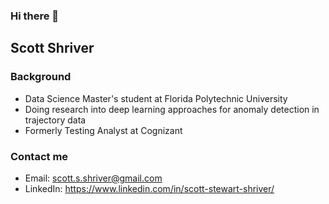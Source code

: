 ### Hi there 👋

<!--
**sshriver/sshriver** is a ✨ _special_ ✨ repository because its `README.md` (this file) appears on your GitHub profile.

Here are some ideas to get you started:

- 🔭 I’m currently working on ...
- 🌱 I’m currently learning ...
- 👯 I’m looking to collaborate on ...
- 🤔 I’m looking for help with ...
- 💬 Ask me about ...
- 📫 How to reach me: ...
- 😄 Pronouns: ...
- ⚡ Fun fact: ...
-->
## Scott Shriver

### Background
* Data Science Master's student at Florida Polytechnic University
* Doing research into deep learning approaches for anomaly detection in trajectory data
* Formerly Testing Analyst at Cognizant

### Contact me
* Email: scott.s.shriver@gmail.com
* LinkedIn: https://www.linkedin.com/in/scott-stewart-shriver/
